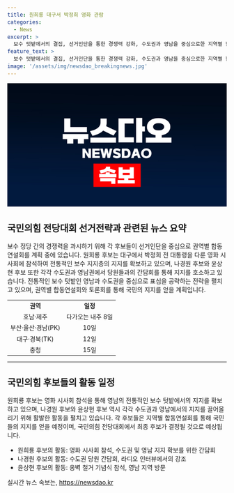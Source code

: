 ```yaml
---
title: 원희룡 대구서 박정희 영화 관람
categories:
  - News
excerpt: >
  보수 텃밭에서의 결집, 선거인단을 통한 경쟁력 강화, 수도권과 영남을 중심으로한 지역별 합동연설회를 통해, 국민의힘 당 대표 후보들의 활발한 활동이 이어지고 있습니다. 원희룡 후보는 전통 텃밭 영남에서의 향수를 자극하여 보수 적통성을 강조하고, 나경원 후보는 수도권에서의 지지를 호소하며 경쟁력을 과시하고 있습니다. 이에 대한 성과로 상당한 인기를 얻고 있으며, 권역별 합동연설회와 토론회 등을 통해 향후 행보가 기대됩니다.
feature_text: >
  보수 텃밭에서의 결집, 선거인단을 통한 경쟁력 강화, 수도권과 영남을 중심으로한 지역별 합동연설회를 통해, 국민의힘 당 대표 후보들의 활발한 활동이 이어지고 있습니다. 원희룡 후보는 전통 텃밭 영남에서의 향수를 자극하여 보수 적통성을 강조하고, 나경원 후보는 수도권에서의 지지를 호소하며 경쟁력을 과시하고 있습니다. 이에 대한 성과로 상당한 인기를 얻고 있으며, 권역별 합동연설회와 토론회 등을 통해 향후 행보가 기대됩니다.
image: '/assets/img/newsdao_breakingnews.jpg'
---
```


<p><img src="/assets/img/newsdao_breakingnews.jpg" alt="firstkoreanews 속보" /></p>

<h2 data-ke-size="size26">국민의힘 전당대회 선거전략과 관련된 뉴스 요약</h2>

<p data-ke-size="size16">보수 정당 간의 경쟁력을 과시하기 위해 각 후보들이 선거인단을 중심으로 권역별 합동연설회를 계획 중에 있습니다. 원희룡 후보는 대구에서 박정희 전 대통령을 다룬 영화 시사회에 참석하여 전통적인 보수 지지층의 지지를 확보하고 있으며, 나경원 후보와 윤상현 후보 또한 각각 수도권과 영남권에서 당원들과의 간담회를 통해 지지를 호소하고 있습니다. 전통적인 보수 텃밭인 영남과 수도권을 중심으로 표심을 공략하는 전략을 펼치고 있으며, 권역별 합동연설회와 토론회를 통해 국민의 지지를 얻을 계획입니다.</p>

<table>
  <tbody>
    <tr>
      <td style="text-align: center; height: 17px;"><b>권역</b></td>
      <td style="text-align: center; height: 17px;"><b>일정</b></td>
    </tr>
    <tr>
      <td style="text-align: center; height: 17px;">호남·제주</td>
      <td style="text-align: center; height: 17px;">다가오는 내주 8일</td>
    </tr>
    <tr>
      <td style="text-align: center; height: 17px;">부산·울산·경남(PK)</td>
      <td style="text-align: center; height: 17px;">10일</td>
    </tr>
    <tr>
      <td style="text-align: center; height: 17px;">대구·경북(TK)</td>
      <td style="text-align: center; height: 17px;">12일</td>
    </tr>
    <tr>
      <td style="text-align: center; height: 17px;">충청</td>
      <td style="text-align: center; height: 17px;">15일</td>
    </tr>
  </tbody>
</table>

<hr>

<h2 data-ke-size="size26">국민의힘 후보들의 활동 일정</h2>

<p data-ke-size="size16">원희룡 후보는 영화 시사회 참석을 통해 영남의 전통적인 보수 텃밭에서의 지지를 확보하고 있으며, 나경원 후보와 윤상현 후보 역시 각각 수도권과 영남에서의 지지를 끌어올리기 위해 활발한 활동을 펼치고 있습니다. 각 후보들은 지역별 합동연설회를 통해 국민들의 지지를 얻을 예정이며, 국민의힘 전당대회에서 최종 후보가 결정될 것으로 예상됩니다.</p>

<ul>
  <li>원희룡 후보의 활동: 영화 시사회 참석, 수도권 및 영남 지지 확보를 위한 간담회</li>
  <li>나경원 후보의 활동: 수도권 당원 간담회, 라디오 인터뷰에서의 강조</li>
  <li>윤상현 후보의 활동: 옹벽 철거 기념식 참석, 영남 지역 방문</li>
</ul>
실시간 뉴스 속보는, <a href="https://newsdao.kr" rel="dofollow">https://newsdao.kr</a>


